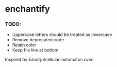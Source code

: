 # enchantify

### TODO:
- Uppercase letters should be treated as lowercase
- Remove deprecated code
- Retain color
- Keep file line at bottom

Inspired by Eandrju/cellular-automaton.nvim
